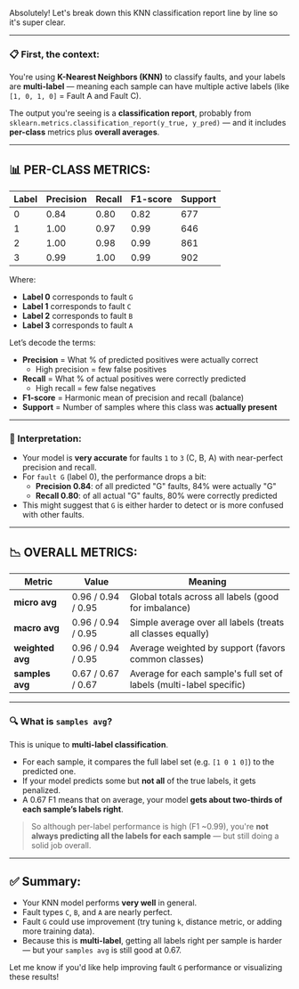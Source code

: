 Absolutely! Let's break down this KNN classification report line by line so it's super clear.

---

### 📋 First, the **context**:
You're using **K-Nearest Neighbors (KNN)** to classify faults, and your labels are **multi-label** — meaning each sample can have multiple active labels (like `[1, 0, 1, 0]` = Fault A and Fault C).

The output you're seeing is a **classification report**, probably from `sklearn.metrics.classification_report(y_true, y_pred)` — and it includes **per-class** metrics plus **overall averages**.

---

## 📊 PER-CLASS METRICS:
| Label | Precision | Recall | F1-score | Support |
|-------|-----------|--------|----------|---------|
| 0     | 0.84      | 0.80   | 0.82     | 677     |
| 1     | 1.00      | 0.97   | 0.99     | 646     |
| 2     | 1.00      | 0.98   | 0.99     | 861     |
| 3     | 0.99      | 1.00   | 0.99     | 902     |

Where:
- **Label 0** corresponds to fault `G`
- **Label 1** corresponds to fault `C`
- **Label 2** corresponds to fault `B`
- **Label 3** corresponds to fault `A`

Let’s decode the terms:

- **Precision** = What % of predicted positives were actually correct  
  - High precision = few false positives  
- **Recall** = What % of actual positives were correctly predicted  
  - High recall = few false negatives  
- **F1-score** = Harmonic mean of precision and recall (balance)  
- **Support** = Number of samples where this class was **actually present**

---

### 🧠 Interpretation:
- Your model is **very accurate** for faults `1` to `3` (C, B, A) with near-perfect precision and recall.
- For `fault G` (label 0), the performance drops a bit:
  - **Precision 0.84**: of all predicted "G" faults, 84% were actually "G"
  - **Recall 0.80**: of all actual "G" faults, 80% were correctly predicted
- This might suggest that `G` is either harder to detect or is more confused with other faults.

---

## 📉 OVERALL METRICS:

| Metric        | Value | Meaning |
|---------------|--------|---------|
| **micro avg** | 0.96 / 0.94 / 0.95 | Global totals across all labels (good for imbalance) |
| **macro avg** | 0.96 / 0.94 / 0.95 | Simple average over all labels (treats all classes equally) |
| **weighted avg** | 0.96 / 0.94 / 0.95 | Average weighted by support (favors common classes) |
| **samples avg** | 0.67 / 0.67 / 0.67 | Average for each sample's full set of labels (multi-label specific) |

---

### 🔍 What is `samples avg`?

This is unique to **multi-label classification**.

- For each sample, it compares the full label set (e.g. `[1 0 1 0]`) to the predicted one.
- If your model predicts some but **not all** of the true labels, it gets penalized.
- A 0.67 F1 means that on average, your model **gets about two-thirds of each sample’s labels right**.

> So although per-label performance is high (F1 ~0.99), you're **not always predicting all the labels for each sample** — but still doing a solid job overall.

---

## ✅ Summary:

- Your KNN model performs **very well** in general.
- Fault types `C`, `B`, and `A` are nearly perfect.
- Fault `G` could use improvement (try tuning `k`, distance metric, or adding more training data).
- Because this is **multi-label**, getting all labels right per sample is harder — but your `samples avg` is still good at 0.67.

Let me know if you'd like help improving fault `G` performance or visualizing these results!

